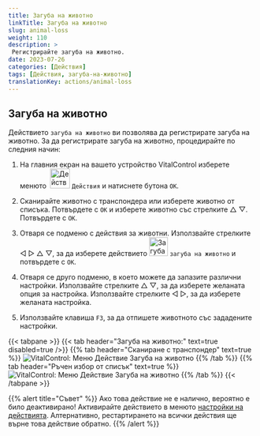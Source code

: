 ```yaml
---
title: Загуба на животно
linkTitle: Загуба на животно
slug: animal-loss
weight: 110
description: >
 Регистрирайте загуба на животно.
date: 2023-07-26
categories: [Действия]
tags: [Действия, загуба-на-животно]
translationKey: actions/animal-loss
---
```


## Загуба на животно

Действието `загуба на животно` ви позволява да регистрирате загуба на животно. За да регистрирате загуба на животно, процедирайте по следния начин:

1. На главния екран на вашето устройство VitalControl изберете менюто &nbsp;<img src="/icons/actions.svg" width="40" align="bottom" alt="Действия" /> `Действия` и натиснете бутона `OK`.

2. Сканирайте животно с транспондера или изберете животно от списъка. Потвърдете с `OK` и изберете животно със стрелките △ ▽. Потвърдете с `OK`.

3. Отваря се подменю с действия за животни. Използвайте стрелките ◁ ▷ △ ▽, за да изберете действието <img src="/icons/actions/animal-loss.svg" width="38" align="bottom" alt="Загуба на животно" /> `загуба на животно` и потвърдете с `OK`.

4. Отваря се друго подменю, в което можете да запазите различни настройки. Използвайте стрелките △ ▽, за да изберете желаната опция за настройка. Използвайте стрелките ◁ ▷, за да изберете желаната настройка.

5. Използвайте клавиша `F3`, за да отпишете животното със зададените настройки.

{{< tabpane >}}
{{< tab header="Загуба на животно:" text=true disabled=true />}}
{{% tab header="Сканиране с транспондер" text=true %}}
![VitalControl: Меню Действие Загуба на животно](../images/animalloss-scan.png "Регистрация на загуба на животно")
{{% /tab %}}
{{% tab header="Ръчен избор от списък" text=true %}}
![VitalControl: Меню Действие Загуба на животно](../images/animalloss.png "Регистрация на загуба на животно")
{{% /tab %}}
{{< /tabpane >}}

{{% alert title="Съвет" %}}
Ако това действие не е налично, вероятно е било деактивирано! Активирайте действието в менюто [настройки на действията](../setting/). Алтернативно, рестартирането на всички действия ще върне това действие обратно.
{{% /alert %}}
